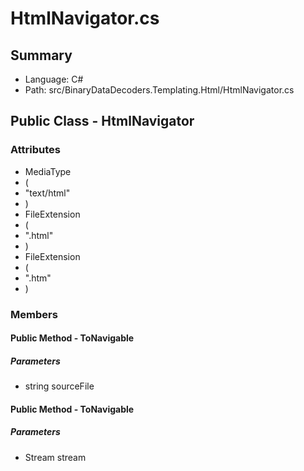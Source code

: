 ﻿# HtmlNavigator.cs

## Summary

* Language: C#
* Path: src/BinaryDataDecoders.Templating.Html/HtmlNavigator.cs

## Public Class - HtmlNavigator

### Attributes

 - MediaType
 - (
 - "text/html"
 - )
 - FileExtension
 - (
 - ".html"
 - )
 - FileExtension
 - (
 - ".htm"
 - )

### Members

#### Public Method - ToNavigable

#####  Parameters

 - string sourceFile 

#### Public Method - ToNavigable

#####  Parameters

 - Stream stream 

